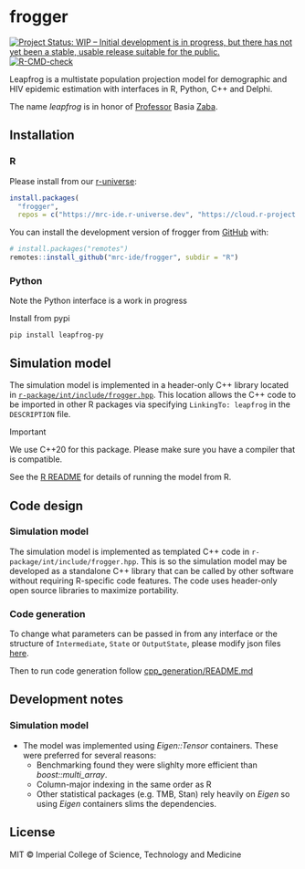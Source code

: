 # frogger

<!-- badges: start -->

[![Project Status: WIP – Initial development is in progress, but there
has not yet been a stable, usable release suitable for the
public.](https://www.repostatus.org/badges/latest/wip.svg)](https://www.repostatus.org/#wip)
[![R-CMD-check](https://github.com/mrc-ide/frogger/actions/workflows/R-CMD-check.yaml/badge.svg?branch=main)](https://github.com/mrc-ide/frogger/actions/workflows/R-CMD-check.yaml)
<!-- badges: end -->

Leapfrog is a multistate population projection model for demographic and
HIV epidemic estimation with interfaces in R, Python, C++ and Delphi.

The name *leapfrog* is in honor of
[Professor](https://iussp.org/en/basia-zaba-1949-2018) Basia
[Zaba](https://translate.google.co.uk/?sl=pl&tl=en&text=Zaba&op=translate).

## Installation

### R

Please install from our
[r-universe](https://mrc-ide.r-universe.dev/builds):

``` r
install.packages(
  "frogger",
  repos = c("https://mrc-ide.r-universe.dev", "https://cloud.r-project.org"))
```

You can install the development version of frogger from
[GitHub](https://github.com/) with:

``` r
# install.packages("remotes")
remotes::install_github("mrc-ide/frogger", subdir = "R")
```

### Python

Note the Python interface is a work in progress

Install from pypi

```
pip install leapfrog-py
```

## Simulation model

The simulation model is implemented in a header-only C++ library located
in [`r-package/int/include/frogger.hpp`](r-package/int/include/frogger.hpp). This location
allows the C++ code to be imported in other R packages via specifying
`LinkingTo: leapfrog` in the `DESCRIPTION` file.

> [!IMPORTANT]
> We use C++20 for this package. Please make sure you have a compiler that is compatible.

See the [R README](r-package/README.md) for details of running the model from R.

## Code design

### Simulation model

The simulation model is implemented as templated C++ code in
`r-package/int/include/frogger.hpp`. This is so the simulation model may be
developed as a standalone C++ library that can be called by other
software without requiring R-specific code features. The code uses
header-only open source libraries to maximize portability.

### Code generation

To change what parameters can be passed in from any interface or the structure of
`Intermediate`, `State` or `OutputState`, please modify json files
[here](./cpp_generation/modelSchemas/).

Then to run code generation follow
[cpp\_generation/README.md](./cpp_generation/README.md)

## Development notes

### Simulation model

  - The model was implemented using *Eigen::Tensor* containers. These
    were preferred for several reasons:
      - Benchmarking found they were slighlty more efficient than
        *boost::multi\_array*.
      - Column-major indexing in the same order as R
      - Other statistical packages (e.g. TMB, Stan) rely heavily on
        *Eigen* so using *Eigen* containers slims the dependencies.

## License

MIT © Imperial College of Science, Technology and Medicine
